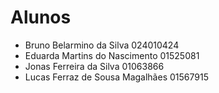 # Alunos

* Bruno Belarmino da Silva	024010424
* Eduarda Martins do Nascimento	01525081
* Jonas Ferreira da Silva	01063866
* Lucas Ferraz de Sousa Magalhães	01567915
